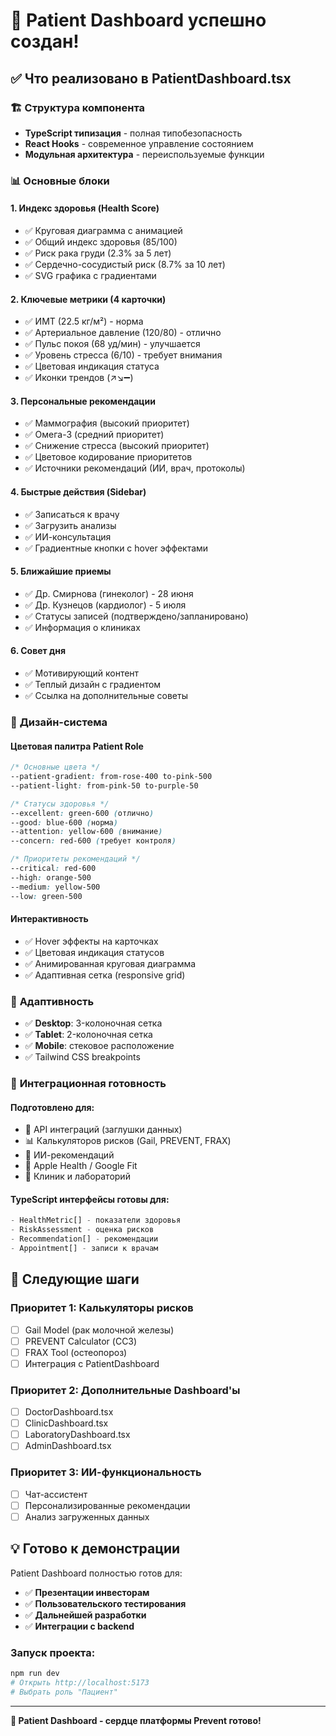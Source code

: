 # 🎉 Patient Dashboard успешно создан!

## ✅ Что реализовано в PatientDashboard.tsx

### 🏗️ **Структура компонента**
- **TypeScript типизация** - полная типобезопасность
- **React Hooks** - современное управление состоянием
- **Модульная архитектура** - переиспользуемые функции

### 📊 **Основные блоки**

#### 1. **Индекс здоровья (Health Score)**
- ✅ Круговая диаграмма с анимацией
- ✅ Общий индекс здоровья (85/100)
- ✅ Риск рака груди (2.3% за 5 лет)
- ✅ Сердечно-сосудистый риск (8.7% за 10 лет)
- ✅ SVG графика с градиентами

#### 2. **Ключевые метрики (4 карточки)**
- ✅ ИМТ (22.5 кг/м²) - норма
- ✅ Артериальное давление (120/80) - отлично
- ✅ Пульс покоя (68 уд/мин) - улучшается
- ✅ Уровень стресса (6/10) - требует внимания
- ✅ Цветовая индикация статуса
- ✅ Иконки трендов (↗️↘️➖)

#### 3. **Персональные рекомендации**
- ✅ Маммография (высокий приоритет)
- ✅ Омега-3 (средний приоритет) 
- ✅ Снижение стресса (высокий приоритет)
- ✅ Цветовое кодирование приоритетов
- ✅ Источники рекомендаций (ИИ, врач, протоколы)

#### 4. **Быстрые действия (Sidebar)**
- ✅ Записаться к врачу
- ✅ Загрузить анализы
- ✅ ИИ-консультация
- ✅ Градиентные кнопки с hover эффектами

#### 5. **Ближайшие приемы**
- ✅ Др. Смирнова (гинеколог) - 28 июня
- ✅ Др. Кузнецов (кардиолог) - 5 июля
- ✅ Статусы записей (подтверждено/запланировано)
- ✅ Информация о клиниках

#### 6. **Совет дня**
- ✅ Мотивирующий контент
- ✅ Теплый дизайн с градиентом
- ✅ Ссылка на дополнительные советы

### 🎨 **Дизайн-система**

#### **Цветовая палитра Patient Role**
```css
/* Основные цвета */
--patient-gradient: from-rose-400 to-pink-500
--patient-light: from-pink-50 to-purple-50

/* Статусы здоровья */
--excellent: green-600 (отлично)
--good: blue-600 (норма)  
--attention: yellow-600 (внимание)
--concern: red-600 (требует контроля)

/* Приоритеты рекомендаций */
--critical: red-600
--high: orange-500
--medium: yellow-500
--low: green-500
```

#### **Интерактивность**
- ✅ Hover эффекты на карточках
- ✅ Цветовая индикация статусов
- ✅ Анимированная круговая диаграмма
- ✅ Адаптивная сетка (responsive grid)

### 📱 **Адаптивность**
- ✅ **Desktop**: 3-колоночная сетка
- ✅ **Tablet**: 2-колоночная сетка  
- ✅ **Mobile**: стековое расположение
- ✅ Tailwind CSS breakpoints

### 🔄 **Интеграционная готовность**

#### **Подготовлено для:**
- 🔗 API интеграций (заглушки данных)
- 📊 Калькуляторов рисков (Gail, PREVENT, FRAX)
- 🤖 ИИ-рекомендаций
- 📱 Apple Health / Google Fit
- 🏥 Клиник и лабораторий

#### **TypeScript интерфейсы готовы для:**
```typescript
- HealthMetric[] - показатели здоровья
- RiskAssessment - оценка рисков
- Recommendation[] - рекомендации  
- Appointment[] - записи к врачам
```

## 🚀 **Следующие шаги**

### **Приоритет 1: Калькуляторы рисков**
- [ ] Gail Model (рак молочной железы)
- [ ] PREVENT Calculator (ССЗ)
- [ ] FRAX Tool (остеопороз)
- [ ] Интеграция с PatientDashboard

### **Приоритет 2: Дополнительные Dashboard'ы**
- [ ] DoctorDashboard.tsx
- [ ] ClinicDashboard.tsx
- [ ] LaboratoryDashboard.tsx
- [ ] AdminDashboard.tsx

### **Приоритет 3: ИИ-функциональность**
- [ ] Чат-ассистент
- [ ] Персонализированные рекомендации
- [ ] Анализ загруженных данных

## 💡 **Готово к демонстрации**

Patient Dashboard полностью готов для:
- ✅ **Презентации инвесторам**
- ✅ **Пользовательского тестирования**  
- ✅ **Дальнейшей разработки**
- ✅ **Интеграции с backend**

### **Запуск проекта:**
```bash
npm run dev
# Открыть http://localhost:5173
# Выбрать роль "Пациент"
```

---

**🌸 Patient Dashboard - сердце платформы Prevent готово!**